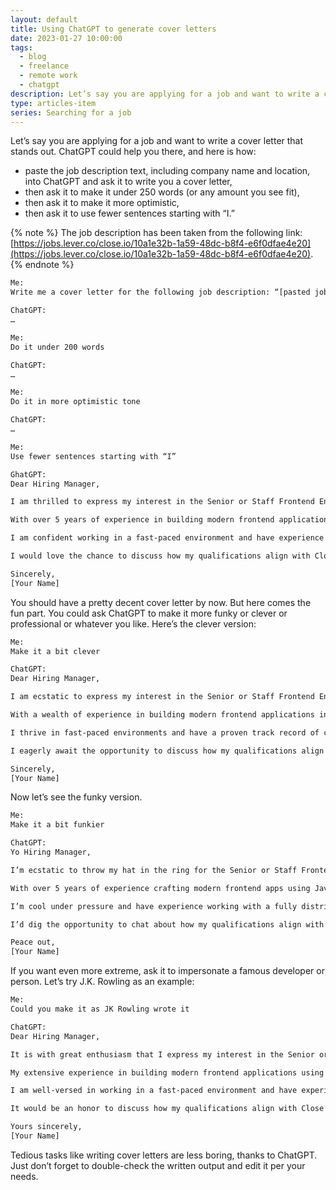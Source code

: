 ```yaml
---
layout: default
title: Using ChatGPT to generate cover letters
date: 2023-01-27 10:00:00
tags:
  - blog
  - freelance
  - remote work
  - chatgpt
description: Let’s say you are applying for a job and want to write a cover letter that stands out. ChatGPT could help you there, and here is how.
type: articles-item
series: Searching for a job
---
```


Let’s say you are applying for a job and want to write a cover letter that stands out. ChatGPT could help you there, and here is how:

- paste the job description text, including company name and location, into ChatGPT and ask it to write you a cover letter,
- then ask it to make it under 250 words (or any amount you see fit),
- then ask it to make it more optimistic,
- then ask it to use fewer sentences starting with “I.”

{% note %}
The job description has been taken from the following link: [https://jobs.lever.co/close.io/10a1e32b-1a59-48dc-b8f4-e6f0dfae4e20](https://jobs.lever.co/close.io/10a1e32b-1a59-48dc-b8f4-e6f0dfae4e20).
{% endnote %}

```txt
Me:
Write me a cover letter for the following job description: “[pasted job description]”

ChatGPT:
…

Me:
Do it under 200 words

ChatGPT:
…

Me:
Do it in more optimistic tone

ChatGPT:
…

Me:
Use fewer sentences starting with “I”

GhatGPT:
Dear Hiring Manager,

I am thrilled to express my interest in the Senior or Staff Frontend Engineer - React (100% Remote) position at Close. The opportunity to be part of your team of talented individuals and to create a product that customers will adore is an exciting prospect.

With over 5 years of experience in building modern frontend applications in JavaScript, HTML, and CSS, and at least 3 years of experience using React, I possess the skills and knowledge necessary to excel in this role. My understanding of web technologies and passion for designing, debugging, and optimizing frontend applications to make them fast and reliable makes me a strong candidate for the position.

I am confident working in a fast-paced environment and have experience collaborating in a fully distributed team. My location in a European or African time zone and my enthusiasm for projects such as conceiving, designing, building, and launching new user-facing features, improving real-time collaboration user experience, and expanding frontend GraphQL usage, makes me a perfect fit for the role.

I would love the chance to discuss how my qualifications align with Close’s needs and how I can contribute to the company’s success. Thank you for your time and consideration.

Sincerely,
[Your Name]
```

You should have a pretty decent cover letter by now. But here comes the fun part. You could ask ChatGPT to make it more funky or clever or professional or whatever you like. Here’s the clever version:

```txt
Me:
Make it a bit clever

ChatGPT:
Dear Hiring Manager,

I am ecstatic to express my interest in the Senior or Staff Frontend Engineer - React (100% Remote) position at Close. The opportunity to join your team of brilliant minds and craft a product that will leave customers in awe is a dream come true.

With a wealth of experience in building modern frontend applications in JavaScript, HTML, and CSS, and a solid background in React, I am well-equipped to excel in this role. My proficiency in web technologies and my penchant for designing, debugging, and optimizing frontend applications to make them fast and reliable make me a standout candidate for the position.

I thrive in fast-paced environments and have a proven track record of collaborating effectively in fully distributed teams. My European or African time zone location and my excitement for projects such as creating new user-facing features, enhancing real-time collaboration user experience, and expanding frontend GraphQL usage make me an excellent fit for the role.

I eagerly await the opportunity to discuss how my qualifications align with Close’s needs and how I can contribute to the company’s success. Thank you for your time and consideration.

Sincerely,
[Your Name]
```

Now let’s see the funky version.

```txt
Me:
Make it a bit funkier

ChatGPT:
Yo Hiring Manager,

I’m ecstatic to throw my hat in the ring for the Senior or Staff Frontend Engineer - React (100% Remote) gig at Close. Joining your squad of brilliant peeps and crafting a product that customers will fawn over is the bee’s knees!

With over 5 years of experience crafting modern frontend apps using JavaScript, HTML, and CSS, and at least 3 years of experience using React, I’ve got the skills and know-how to kill it in this role. My understanding of web technologies and my passion for designing, debugging, and optimizing frontend apps to make them speedy and reliable make me the total package.

I’m cool under pressure and have experience working with a fully distributed team. My location in a European or African time zone and my enthusiasm for projects such as creating, designing, building, and launching new user-facing features, improving real-time collaboration user experience, and expanding frontend GraphQL usage make me a match made in heaven for this position.

I’d dig the opportunity to chat about how my qualifications align with Close’s needs and how I can help the company reach new heights. Thanks for your time and consideration.

Peace out,
[Your Name]
```

If you want even more extreme, ask it to impersonate a famous developer or person. Let’s try J.K. Rowling as an example:

```txt
Me:
Could you make it as JK Rowling wrote it

ChatGPT:
Dear Hiring Manager,

It is with great enthusiasm that I express my interest in the Senior or Staff Frontend Engineer - React (100% Remote) position at Close. The prospect of joining a team of such talented individuals and creating a product that will be cherished by customers is truly thrilling.

My extensive experience in building modern frontend applications using JavaScript, HTML, and CSS, combined with my proficiency in React, has equipped me with the skills and knowledge necessary to excel in this role. My passion for designing, debugging, and optimizing frontend applications to make them fast and reliable, as well as my deep understanding of web technologies, make me a formidable candidate.

I am well-versed in working in a fast-paced environment and have experience collaborating with a fully distributed team. My location in a European or African time zone, as well as my fervor for projects such as conceiving, designing, building, and launching new user-facing features, improving real-time collaboration user experience, and expanding frontend GraphQL usage, make me an ideal fit for the position.

It would be an honor to discuss how my qualifications align with Close’s needs and how I can contribute to the company’s success. Thank you for your time and consideration.

Yours sincerely,
[Your Name]
```

Tedious tasks like writing cover letters are less boring, thanks to ChatGPT. Just don’t forget to double-check the written output and edit it per your needs.
